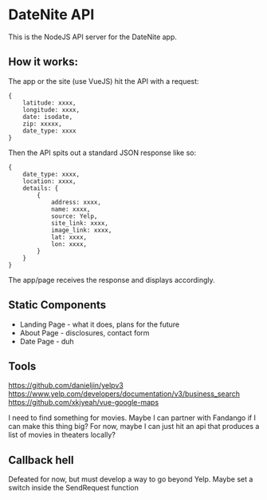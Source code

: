 # DateNite API

This is the NodeJS API server for the DateNite app.

## How it works:

The app or the site (use VueJS) hit the API with a request:

``` 
{
    latitude: xxxx,
    longitude: xxxx,
    date: isodate,
    zip: xxxxx,
    date_type: xxxx
}
```

Then the API spits out a standard JSON response like so:

```
{    
    date_type: xxxx,
    location: xxxx,
    details: {
        {
            address: xxxx,
            name: xxxx,
            source: Yelp,
            site_link: xxxx,
            image_link: xxxx,
            lat: xxxx,
            lon: xxxx,
        }
    }
}
```

The app/page receives the response and displays accordingly.

## Static Components

* Landing Page - what it does, plans for the future
* About Page - disclosures, contact form
* Date Page - duh

## Tools

https://github.com/danieljin/yelpv3
https://www.yelp.com/developers/documentation/v3/business_search
https://github.com/xkjyeah/vue-google-maps

I need to find something for movies. Maybe I can partner with Fandango if I can make this thing big? For now, maybe I can just hit an api that produces a list of movies in theaters locally?

## Callback hell

Defeated for now, but must develop a way to go beyond Yelp. Maybe set a switch inside the SendRequest function




